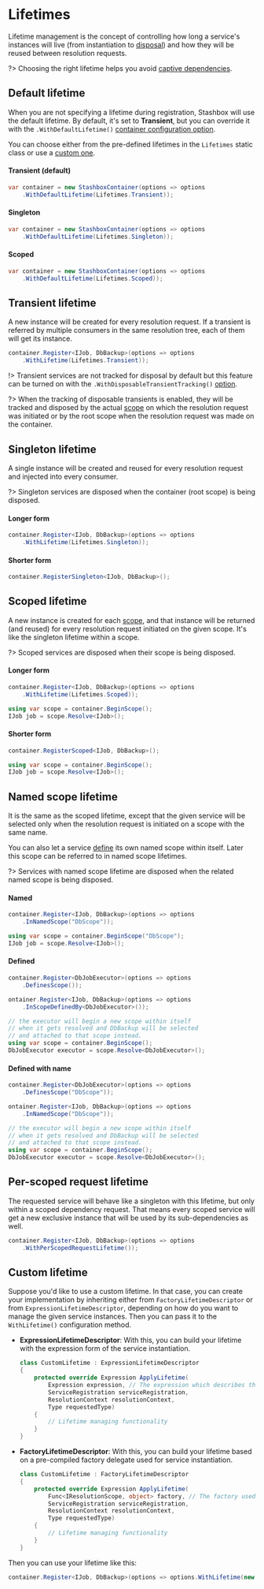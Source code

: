 # Lifetimes

Lifetime management is the concept of controlling how long a service's instances will live (from instantiation to [disposal](usage/scopes?id=disposal)) and how they will be reused between resolution requests.

?> Choosing the right lifetime helps you avoid [captive dependencies](diagnostics/validation?id=lifetime-validation).


<!-- panels:start -->

<!-- div:title-panel -->
## Default lifetime

<!-- div:left-panel -->
When you are not specifying a lifetime during registration, Stashbox will use the default lifetime. By default, it's set to **Transient**, but you can override it with the `.WithDefaultLifetime()` [container configuration option](configuration/container-configuration?id=default-lifetime). 

You can choose either from the pre-defined lifetimes in the `Lifetimes` static class or use a [custom one](#custom-lifetime).
<!-- div:right-panel -->

<!-- tabs:start -->
#### **Transient (default)**
```cs
var container = new StashboxContainer(options => options
    .WithDefaultLifetime(Lifetimes.Transient));
```

#### **Singleton**
```cs
var container = new StashboxContainer(options => options
    .WithDefaultLifetime(Lifetimes.Singleton));
```

#### **Scoped**
```cs
var container = new StashboxContainer(options => options
    .WithDefaultLifetime(Lifetimes.Scoped));
```
<!-- tabs:end -->

<!-- panels:end -->

<!-- panels:start -->

<!-- div:title-panel -->
## Transient lifetime

<!-- div:left-panel -->
A new instance will be created for every resolution request. If a transient is referred by multiple consumers in the same resolution tree, each of them will get its instance.

<!-- div:right-panel -->
```cs
container.Register<IJob, DbBackup>(options => options
    .WithLifetime(Lifetimes.Transient));
```

<!-- panels:end -->

!> Transient services are not tracked for disposal by default but this feature can be turned on with the `.WithDisposableTransientTracking()` [option](configuration/container-configuration?id=tracking-disposable-transients).

?> When the tracking of disposable transients is enabled, they will be tracked and disposed by the actual [scope](usage/scopes) on which the resolution request was initiated or by the root scope when the resolution request was made on the container.

<!-- panels:start -->

<!-- div:title-panel -->
## Singleton lifetime

<!-- div:left-panel -->
A single instance will be created and reused for every resolution request and injected into every consumer.

?> Singleton services are disposed when the container (root scope) is being disposed.

<!-- div:right-panel -->

<!-- tabs:start -->

#### **Longer form**
```cs
container.Register<IJob, DbBackup>(options => options
    .WithLifetime(Lifetimes.Singleton));
```

#### **Shorter form**
```cs
container.RegisterSingleton<IJob, DbBackup>();
```

<!-- tabs:end -->

<!-- panels:end -->

<!-- panels:start -->

<!-- div:title-panel -->
## Scoped lifetime

<!-- div:left-panel -->
A new instance is created for each [scope](usage/scopes), and that instance will be returned (and reused) for every resolution request initiated on the given scope. It's like the singleton lifetime within a scope. 

?> Scoped services are disposed when their scope is being disposed.

<!-- div:right-panel -->

<!-- tabs:start -->

#### **Longer form**
```cs
container.Register<IJob, DbBackup>(options => options
    .WithLifetime(Lifetimes.Scoped));

using var scope = container.BeginScope();
IJob job = scope.Resolve<IJob>();
```

#### **Shorter form**
```cs
container.RegisterScoped<IJob, DbBackup>();

using var scope = container.BeginScope();
IJob job = scope.Resolve<IJob>();
```

<!-- tabs:end -->

<!-- panels:end -->

<!-- panels:start -->

<!-- div:title-panel -->
## Named scope lifetime

<!-- div:left-panel -->
It is the same as the scoped lifetime, except that the given service will be selected only when the resolution request is initiated on a scope with the same name.

You can also let a service [define](usage/scopes?id=service-as-scope) its own named scope within itself. Later this scope can be referred to in named scope lifetimes.

?> Services with named scope lifetime are disposed when the related named scope is being disposed.
<!-- div:right-panel -->

<!-- tabs:start -->

#### **Named**
```cs
container.Register<IJob, DbBackup>(options => options
    .InNamedScope("DbScope"));

using var scope = container.BeginScope("DbScope");
IJob job = scope.Resolve<IJob>();
```

#### **Defined**
```cs
container.Register<DbJobExecutor>(options => options
    .DefinesScope());

ontainer.Register<IJob, DbBackup>(options => options
    .InScopeDefinedBy<DbJobExecutor>());

// the executor will begin a new scope within itself
// when it gets resolved and DbBackup will be selected
// and attached to that scope instead.
using var scope = container.BeginScope();
DbJobExecutor executor = scope.Resolve<DbJobExecutor>();
```

#### **Defined with name**
```cs
container.Register<DbJobExecutor>(options => options
    .DefinesScope("DbScope"));

ontainer.Register<IJob, DbBackup>(options => options
    .InNamedScope("DbScope"));

// the executor will begin a new scope within itself
// when it gets resolved and DbBackup will be selected
// and attached to that scope instead.
using var scope = container.BeginScope();
DbJobExecutor executor = scope.Resolve<DbJobExecutor>();
```

<!-- tabs:end -->

<!-- panels:end -->

<!-- panels:start -->

<!-- div:title-panel -->
## Per-scoped request lifetime

<!-- div:left-panel -->
The requested service will behave like a singleton with this lifetime, but only within a scoped dependency request. That means every scoped service will get a new exclusive instance that will be used by its sub-dependencies as well.

<!-- div:right-panel -->

```cs
container.Register<IJob, DbBackup>(options => options
    .WithPerScopedRequestLifetime());
```

<!-- panels:end -->

## Custom lifetime
Suppose you'd like to use a custom lifetime. In that case, you can create your implementation by inheriting either from `FactoryLifetimeDescriptor` or from `ExpressionLifetimeDescriptor`, depending on how do you want to manage the given service instances. Then you can pass it to the `WithLifetime()` configuration method.

- **ExpressionLifetimeDescriptor**: With this, you can build your lifetime with the expression form of the service instantiation.
  ```cs
  class CustomLifetime : ExpressionLifetimeDescriptor
  {
      protected override Expression ApplyLifetime(
          Expression expression, // The expression which describes the service creation
          ServiceRegistration serviceRegistration, 
          ResolutionContext resolutionContext, 
          Type requestedType)
      {
          // Lifetime managing functionality
      }
  }
  ```

- **FactoryLifetimeDescriptor**: With this, you can build your lifetime based on a pre-compiled factory delegate used for service instantiation.
  ```cs
  class CustomLifetime : FactoryLifetimeDescriptor
  {
      protected override Expression ApplyLifetime(
          Func<IResolutionScope, object> factory, // The factory used for service creation
          ServiceRegistration serviceRegistration, 
          ResolutionContext resolutionContext, 
          Type requestedType)
      {
          // Lifetime managing functionality
      }
  }
  ```

Then you can use your lifetime like this:
```cs
container.Register<IJob, DbBackup>(options => options.WithLifetime(new CustomLifetime()));
```